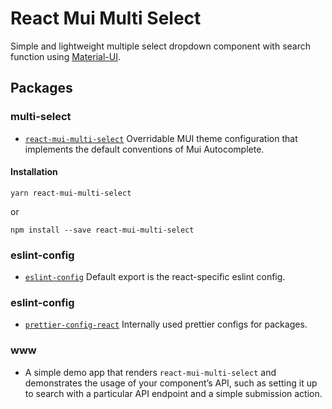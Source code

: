 # React Mui Multi Select

Simple and lightweight multiple select dropdown component with search function using [Material-UI](https://mui.com).

## Packages

### multi-select

- [`react-mui-multi-select`](./packages/multi-select/README.md) Overridable MUI theme configuration that implements the default conventions of Mui Autocomplete.

#### Installation

```ssh
yarn react-mui-multi-select
```

or

```ssh
npm install --save react-mui-multi-select
```

### eslint-config

- [`eslint-config`](./packages/internal/eslint-config/index.js) Default export is the react-specific eslint config.

### eslint-config

- [`prettier-config-react`](./packages/internal/prettier-config-react/index.json) Internally used prettier configs for packages.

### www

- A simple demo app that renders `react-mui-multi-select` and demonstrates the usage of your component’s API, such as setting it up to search with a particular API endpoint and a simple submission action.
